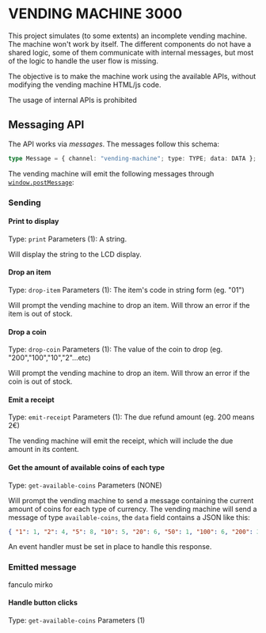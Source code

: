 # VENDING MACHINE 3000

This project simulates (to some extents) an incomplete vending machine.
The machine won't work by itself. The different components do not have a shared logic, some of them communicate with internal messages, but most of the logic to handle the user flow is missing.

The objective is to make the machine work using the available APIs, without modifying the vending machine HTML/js code.

The usage of internal APIs is prohibited

## Messaging API

The API works via _messages_.
The messages follow this schema:

```ts
type Message = { channel: "vending-machine"; type: TYPE; data: DATA };
```

The vending machine will emit the following messages through [`window.postMessage`](https://developer.mozilla.org/en-US/docs/Web/API/Window/postMessage):

### Sending 

#### Print to display
Type: `print`
Parameters (1): A string.

Will display the string to the LCD display.

#### Drop an item 
Type: `drop-item`
Parameters (1): The item's code in string form (eg. "01") 

Will prompt the vending machine to drop an item. Will throw an error if the item is out of stock.

#### Drop a coin
Type: `drop-coin`
Parameters (1): The value of the coin to drop (eg. "200","100","10","2"...etc)

Will prompt the vending machine to drop an item. Will throw an error if the coin is out of stock.

#### Emit a receipt
Type: `emit-receipt`
Parameters (1): The due refund amount (eg. 200 means 2€)

The vending machine will emit the receipt, which will include the due amount in its content.

#### Get the amount of available coins of each type
Type: `get-available-coins`
Parameters (NONE)

Will prompt the vending machine to send a message containing the current amount of coins for each type of currency.
The vending machine will send a message of type `available-coins`, the `data` field contains a JSON like this:
```json
{ "1": 1, "2": 4, "5": 8, "10": 5, "20": 6, "50": 1, "100": 6, "200": 3 }
```
An event handler must be set in place to handle this response.


### Emitted message
fanculo mirko

#### Handle button clicks
Type: `get-available-coins`
Parameters (1)
